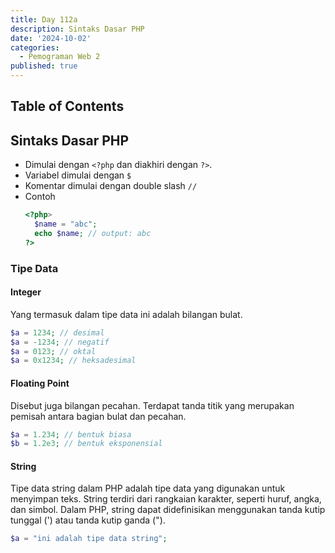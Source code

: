 ```yaml
---
title: Day 112a
description: Sintaks Dasar PHP
date: '2024-10-02'
categories:
  - Pemograman Web 2
published: true
---
```


## Table of Contents

## Sintaks Dasar PHP

- Dimulai dengan `<?php` dan diakhiri dengan `?>`.
- Variabel dimulai dengan `$`
- Komentar dimulai dengan double slash `//`
- Contoh
  ```php
  <?php>
    $name = "abc";
    echo $name; // output: abc
  ?>
  ```

### Tipe Data

#### Integer

Yang termasuk dalam tipe data ini adalah bilangan bulat.

```php
$a = 1234; // desimal
$a = -1234; // negatif
$a = 0123; // oktal
$a = 0x1234; // heksadesimal
```

#### Floating Point

Disebut juga bilangan pecahan. Terdapat tanda titik yang merupakan pemisah antara bagian bulat dan pecahan.

```php
$a = 1.234; // bentuk biasa
$b = 1.2e3; // bentuk eksponensial
```

#### String

Tipe data string dalam PHP adalah tipe data yang digunakan untuk menyimpan teks. String terdiri dari rangkaian karakter, seperti huruf, angka, dan simbol. Dalam PHP, string dapat didefinisikan menggunakan tanda kutip tunggal (') atau tanda kutip ganda (").

```php
$a = "ini adalah tipe data string";
```
